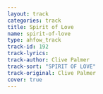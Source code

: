 ```yaml
---
layout: track
categories: track
title: Spirit of Love
name: spirit-of-love
type: ahfow_track
track-id: 192
track-lyrics: 
track-author: Clive Palmer
track-sort: "SPIRIT OF LOVE"
track-original: Clive Palmer
cover: true
---
```

